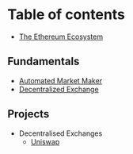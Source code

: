 # Table of contents

- [The Ethereum Ecosystem](README.md)

## Fundamentals

- [Automated Market Maker](fundamentals/automated-market-maker.md)
- [Decentralized Exchange](fundamentals/decentralized-exchange.md)

## Projects

- Decentralised Exchanges
  - [Uniswap](projects/uniswap.md)

